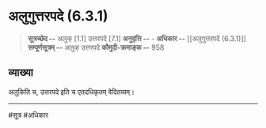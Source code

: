 # अलुगुत्तरपदे (6.3.1)
> **सूत्रच्छेद --** अलुक् [1.1] उत्तरपदे [7.1]
> **अनुवृत्ति --** -
> **अधिकार --** [[अलुगुत्तरपदे (6.3.1)]]
> **सम्पूर्णसूत्रम् --** अलुक् उत्तरपदे
> **कौमुदी-क्रमाङ्क --** 958

## व्याख्या

अलुकिति च, उत्तरपदे इति च एतदधिकृतम् वेदितव्यम्।

---
#सूत्र #अधिकार 